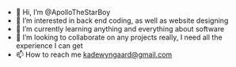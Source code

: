 - 👋 Hi, I’m @ApolloTheStarBoy
- 👀 I’m interested in back end coding, as well as website designing
- 🌱 I’m currently learning anything and everything about software
- 💞️ I’m looking to collaborate on any projects really, I need all the experience I can get
- 📫 How to reach me kadewyngaard@gmail.com

<!---
ApolloTheStarBoy/ApolloTheStarBoy is a ✨ special ✨ repository because its `README.md` (this file) appears on your GitHub profile.
You can click the Preview link to take a look at your changes.
--->
